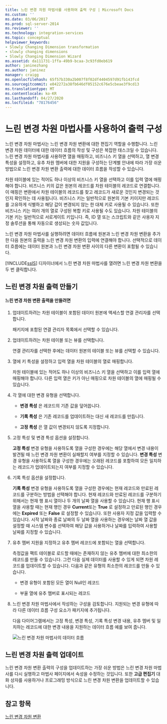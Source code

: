 ```yaml
---
title: 느린 변경 차원 마법사를 사용하여 출력 구성 | Microsoft Docs
ms.custom: ''
ms.date: 03/06/2017
ms.prod: sql-server-2014
ms.reviewer: ''
ms.technology: integration-services
ms.topic: conceptual
helpviewer_keywords:
- Slowly Changing Dimension transformation
- slowly changing dimensions
- Slowly Changing Dimension Wizard
ms.assetid: da111731-1ffa-49b9-bcaa-3c93fd0eb619
author: janinezhang
ms.author: janinez
manager: craigg
ms.openlocfilehash: 65f57b330a2b007f8f02df4404597d91fb143fcd
ms.sourcegitcommit: e042272a38fb646df05152c676e5cbeae3f9cd13
ms.translationtype: MT
ms.contentlocale: ko-KR
ms.lasthandoff: 04/27/2020
ms.locfileid: "78176456"
---
```

# <a name="configure-outputs-using-the-slowly-changing-dimension-wizard"></a>느린 변경 차원 마법사를 사용하여 출력 구성
  느린 변경 차원 마법사는 느린 변경 차원 변환에 대한 편집기 역할을 수행합니다. 느린 변경 차원 데이터에 대한 데이터 흐름의 작성 및 구성은 복잡한 태스크일 수 있습니다. 느린 변경 차원 마법사를 사용하면 열을 매핑하고, 비즈니스 키 열을 선택하고, 열 변경 특성을 설정하고, 유추 차원 멤버에 대한 지원을 구성하는 단계별 안내에 따라 가장 쉬운 방법으로 느린 변경 차원 변환 출력에 대한 데이터 흐름을 작성할 수 있습니다.

 차원 테이블에 있는 적어도 하나 이상의 비즈니스 키 열을 선택하고 이를 입력 열에 매핑해야 합니다. 비즈니스 키의 값은 원본의 레코드를 차원 테이블의 레코드로 연결합니다. 이 매핑은 변환에서 차원 테이블의 레코드를 찾고 레코드가 새로운 것인지 변경되는 것인지 확인하는 데 사용됩니다. 비즈니스 키는 일반적으로 원본의 기본 키이지만 레코드를 고유하게 식별하고 해당 값이 변경되지 않는 한 대체 키로 사용될 수 있습니다. 또한 비즈니스 키는 여러 개의 열로 구성된 복합 키로 사용될 수도 있습니다. 차원 테이블의 기본 키는 일반적으로 서로게이트 키입니다. 즉, ID 열 또는 스크립트와 같은 사용자 지정 솔루션을 통해 자동으로 생성되는 숫자 값입니다.

 느린 변경 차원 마법사를 실행하려면 데이터 흐름에 원본과 느린 변경 차원 변환을 추가한 다음 원본의 출력을 느린 변경 차원 변환의 입력에 연결해야 합니다. 선택적으로 데이터 흐름에는 데이터 원본과 느린 변경 차원 변환 사이의 다른 변환이 포함될 수 있습니다.

 [!INCLUDE[ssIS](../../../includes/ssis-md.md)] 디자이너에서 느린 변경 차원 마법사를 열려면 느린 변경 차원 변환을 두 번 클릭합니다.

## <a name="creating-slowly-changing-dimension-outputs"></a>느린 변경 차원 출력 만들기

#### <a name="to-create-slowly-changing-dimension-transformation-outputs"></a>느린 변경 차원 변환 출력을 만들려면

1.  업데이트하려는 차원 테이블이 포함된 데이터 원본에 액세스할 연결 관리자를 선택합니다.

     패키지에 포함된 연결 관리자 목록에서 선택할 수 있습니다.

2.  업데이트하려는 차원 테이블 또는 뷰를 선택합니다.

     연결 관리자를 선택한 후에는 데이터 원본의 테이블 또는 뷰를 선택할 수 있습니다.

3.  열에 키 특성을 설정하고 입력 열을 차원 테이블의 열로 매핑합니다.

     차원 테이블에 있는 적어도 하나 이상의 비즈니스 키 열을 선택하고 이를 입력 열에 매핑해야 합니다. 다른 입력 열은 키가 아닌 매핑으로 차원 테이블의 열에 매핑될 수 있습니다.

4.  각 열에 대한 변경 유형을 선택합니다.

    -   **변경 특성** 은 레코드의 기존 값을 덮어씁니다.

    -   **기록 특성** 은 기존 레코드를 업데이트하는 대신 새 레코드를 만듭니다.

    -   **고정 특성** 은 열 값이 변경되지 않도록 지정합니다.

5.  고정 특성 및 변경 특성 옵션을 설정합니다.

     **고정 특성** 변경 유형을 사용하도록 열을 구성한 경우에는 해당 열에서 변경 내용이 발견될 때 느린 변경 차원 변환이 실패할지 여부를 지정할 수 있습니다. **변경 특성** 변경 유형을 사용하도록 열을 구성한 경우에는 오래된 레코드를 포함하여 모든 일치하는 레코드가 업데이트되는지 여부를 지정할 수 있습니다.

6.  기록 특성 옵션을 설정합니다.

     **기록 특성** 변경 유형을 사용하도록 열을 구성한 경우에는 현재 레코드와 만료된 레코드를 구분하는 방법을 선택해야 합니다. 현재 레코드와 만료된 레코드를 구분하기 위해서는 현재 행 표시 열이나 두 개의 날짜 열을 사용할 수 있습니다. 현재 행 표시 열을 사용할 때는 현재 행인 경우 **Current**또는 **True** 로 설정하고 만료된 행인 경우에는 **Expired** 또는 **False** 로 설정할 수 있습니다. 또한 사용자 지정 값을 입력할 수 있습니다. 시작 날짜와 종료 날짜의 두 날짜 열을 사용하는 경우에는 날짜 열 값을 설정할 때 시스템 변수를 선택하여 해당 값을 사용하거나 날짜를 입력하여 사용할 날짜를 지정할 수 있습니다.

7.  유추 멤버 지원을 지정하고 유추 멤버 레코드에 포함되는 열을 선택합니다.

     측정값을 팩트 테이블로 로드할 때에는 존재하지 않는 유추 멤버에 대한 최소한의 레코드를 만들 수 있습니다. 그런 다음 실제 데이터를 사용할 수 있게 되면 차원 레코드를 업데이트할 수 있습니다. 다음과 같은 유형의 최소한의 레코드를 만들 수 있습니다.

    -   변경 유형이 포함된 모든 열이 Null인 레코드

    -   부울 열에 유추 멤버로 표시되는 레코드

8.  느린 변경 차원 마법사에서 작성하는 구성을 검토합니다. 지원되는 변경 유형에 따라 다른 데이터 흐름 구성 요소가 패키지에 추가됩니다.

     다음 다이어그램에서는 고정 특성, 변경 특성, 기록 특성 변경 내용, 유추 멤버 및 일치하는 레코드에 대한 변경 내용을 지원하는 데이터 흐름 예를 보여 줍니다.

     ![느린 변경 차원 마법사의 데이터 흐름](../../media/dimensionwizard.gif "느린 변경 차원 마법사의 데이터 흐름")

## <a name="updating-slowly-changing-dimension-outputs"></a>느린 변경 차원 출력 업데이트
 느린 변경 차원 변환 출력의 구성을 업데이트하는 가장 쉬운 방법은 느린 변경 차원 마법사를 다시 실행하고 마법사 페이지에서 속성을 수정하는 것입니다. 또한 **고급 편집기** 대화 상자를 사용하거나 프로그래밍 방식으로 느린 변경 차원 변환을 업데이트할 수 있습니다.

## <a name="see-also"></a>참고 항목
 [느린 변경 차원 변환](slowly-changing-dimension-transformation.md)


